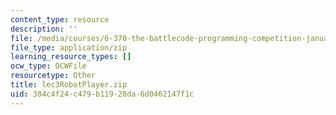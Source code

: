 ```yaml
---
content_type: resource
description: ''
file: /media/courses/6-370-the-battlecode-programming-competition-january-iap-2013/384c4f24c479b11928da6d0462147f1c_lec3RobotPlayer.zip
file_type: application/zip
learning_resource_types: []
ocw_type: OCWFile
resourcetype: Other
title: lec3RobotPlayer.zip
uid: 384c4f24-c479-b119-28da-6d0462147f1c
---
```

